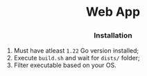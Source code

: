 # <p align="center"> Web App </p>


### <p align="center"> Installation </p>
1. Must have atleast `1.22` Go version installed;
2. Execute `build.sh` and wait for `dists/` folder;
3. Filter executable based on your OS.
